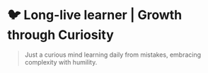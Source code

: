 

<h1>
  🐦 <strong>Long-live learner</strong> | <strong>Growth through Curiosity</strong>
</h1>

<blockquote>
  Just a curious mind learning daily from mistakes, embracing complexity with humility.
</blockquote>
